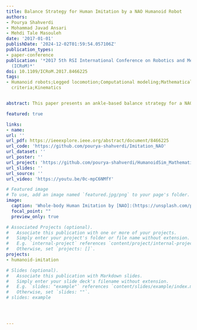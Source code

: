```yaml
---
title: Balance Strategy for Human Imitation by a NAO Humanoid Robot
authors:
- Pourya Shahverdi
- Mohammad Javad Ansari
- Mehdi Tale Masouleh
date: '2017-01-01'
publishDate: '2024-12-02T01:59:54.057106Z'
publication_types:
- paper-conference
publication: '*2017 5th RSI International Conference on Robotics and Mechatronics
  (ICRoM)*'
doi: 10.1109/ICRoM.2017.8466225
tags:
- Humanoid robots;Legged locomotion;Computational modeling;Mathematical model;Stability
  criteria;Kinematics


abstract: This paper presents an ankle-based balance strategy for a NAO humanoid robot while imitating the human motions. In this approach, first, an inverted pendulum model based on the computed Center of Mass (CoM) is introduced and then, the support polygon is computed for each double support and single support phases. Center of the support polygon is assumed as the reference for balance controller and Ground projection of the Center of Mass (GCoM) is considered as the balance criteria. Using ankle joints correction, GCoM is restricted to the center of the support polygon. In order to control the balance criteria a Proportional-Integral-Derivative (PID) controller is used. The coefficients are first estimated using Ziegler-Nichols method; then, they were tuned by considering advantages of the imitation process. Implementation of the proposed approach leads to a better result in preserving the balance of the robot in soft realtime imitation of human whole-body and quasi-static motions. The proposed approach is validated by performing simulation and practical tests on a NAO H-25 version 4 robot.

featured: true

links:
- name:
url: ''
url_pdf: https://ieeexplore.ieee.org/abstract/document/8466225
url_code: 'https://github.com/pourya-shahverdi/Imitation_NAO'
url_dataset: ''
url_poster: ''
url_project: 'https://github.com/pourya-shahverdi/HumanoidSim_Mathematica'
url_slides: ''
url_source: ''
url_video: 'https://youtu.be/0c-mpC6NMfY'

# Featured image
# To use, add an image named `featured.jpg/png` to your page's folder. 
image:
  caption: 'Whole-body Human Imitation by [NAO]:(https://unsplash.com/photos/s9CC2SKySJM)'
  focal_point: ""
  preview_only: true

# Associated Projects (optional).
#   Associate this publication with one or more of your projects.
#   Simply enter your project's folder or file name without extension.
#   E.g. `internal-project` references `content/project/internal-project/index.md`.
#   Otherwise, set `projects: []`.
projects:
- humanoid-imitation

# Slides (optional).
#   Associate this publication with Markdown slides.
#   Simply enter your slide deck's filename without extension.
#   E.g. `slides: "example"` references `content/slides/example/index.md`.
#   Otherwise, set `slides: ""`.
# slides: example




---
```


